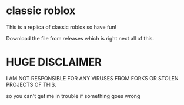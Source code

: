 # classic roblox

This is a replica of classic roblox so have fun!

Download the file from releases which is right next all of this.


# HUGE DISCLAIMER

I AM NOT RESPONSIBLE FOR ANY VIRUSES FROM FORKS OR STOLEN PROJECTS OF THIS.

so you can't get me in trouble if something goes wrong
